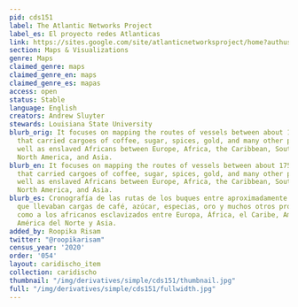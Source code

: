 ```yaml
---
pid: cds151
label: The Atlantic Networks Project
label_es: El proyecto redes Atlanticas
link: https://sites.google.com/site/atlanticnetworksproject/home?authuser=0
section: Maps & Visualizations
genre: Maps
claimed_genre: maps
claimed_genre_en: maps
claimed_genre_es: mapas
access: open
status: Stable
language: English
creators: Andrew Sluyter
stewards: Louisiana State University
blurb_orig: It focuses on mapping the routes of vessels between about 1750 and 1900
  that carried cargoes of coffee, sugar, spices, gold, and many other products as
  well as enslaved Africans between Europe, Africa, the Caribbean, South America,
  North America, and Asia.
blurb_en: It focuses on mapping the routes of vessels between about 1750 and 1900
  that carried cargoes of coffee, sugar, spices, gold, and many other products as
  well as enslaved Africans between Europe, Africa, the Caribbean, South America,
  North America, and Asia.
blurb_es: Cronografía de las rutas de los buques entre aproximadamente 1750 y 1900
  que llevaban cargas de café, azúcar, especias, oro y muchos otros productos, así
  como a los africanos esclavizados entre Europa, África, el Caribe, América del Sur,
  América del Norte y Asia.
added_by: Roopika Risam
twitter: "@roopikarisam"
census_year: '2020'
order: '054'
layout: caridischo_item
collection: caridischo
thumbnail: "/img/derivatives/simple/cds151/thumbnail.jpg"
full: "/img/derivatives/simple/cds151/fullwidth.jpg"
---
```


